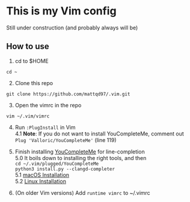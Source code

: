 # This is my Vim config

Still under construction (and probably always will be)

## How to use
1. cd to $HOME
```
cd ~
```
2. Clone this repo
```
git clone https://github.com/mattqd97/.vim.git
```
3. Open the vimrc in the repo
```
vim ~/.vim/vimrc
```
4. Run `:PlugInstall` in Vim  
  4.1 **Note**: If you do not want to install YouCompleteMe, comment out `Plug 'Valloric/YouCompleteMe'` (line 119)  
5. Finish installing [YouCompleteMe](https://github.com/ycm-core/YouCompleteMe) for line-completion  
  5.0 It boils down to installing the right tools, and then  
    `cd ~/.vim/plugged/YouCompleteMe`  
    `python3 install.py --clangd-completer`  
  5.1 [macOS Installation](https://github.com/ycm-core/YouCompleteMe#macos)  
  5.2 [Linux Installation](https://github.com/ycm-core/YouCompleteMe#linux-64-bit)  
  
6. (On older Vim versions) Add `runtime vimrc` to ~/.vimrc  

